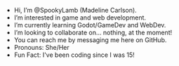- Hi, I’m @SpookyLamb (Madeline Carlson).
- I’m interested in game and web development.
- I’m currently learning Godot/GameDev and WebDev.
- I’m looking to collaborate on... nothing, at the moment!
- You can reach me by messaging me here on GitHub.
- Pronouns: She/Her
- Fun Fact: I've been coding since I was 15!
